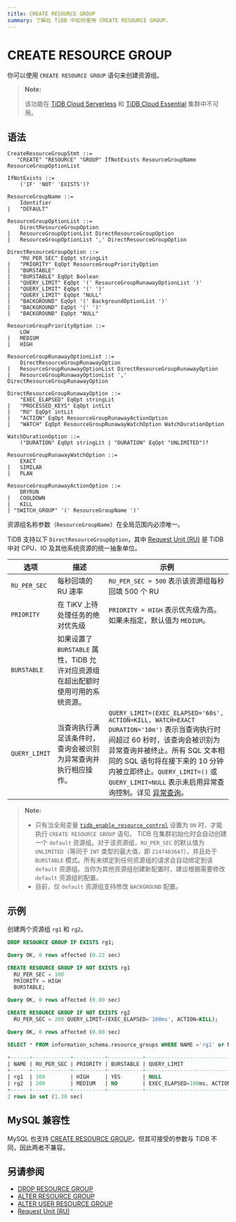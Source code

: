 ```yaml
---
title: CREATE RESOURCE GROUP
summary: 了解在 TiDB 中如何使用 CREATE RESOURCE GROUP。
---
```


# CREATE RESOURCE GROUP

你可以使用 `CREATE RESOURCE GROUP` 语句来创建资源组。

> **Note:**
>
> 该功能在 [TiDB Cloud Serverless](https://docs.pingcap.com/tidbcloud/select-cluster-tier#tidb-cloud-serverless) 和 [TiDB Cloud Essential](https://docs.pingcap.com/tidbcloud/select-cluster-tier#essential) 集群中不可用。

## 语法

```ebnf+diagram
CreateResourceGroupStmt ::=
   "CREATE" "RESOURCE" "GROUP" IfNotExists ResourceGroupName ResourceGroupOptionList

IfNotExists ::=
    ('IF' 'NOT' 'EXISTS')?

ResourceGroupName ::=
    Identifier
|   "DEFAULT"

ResourceGroupOptionList ::=
    DirectResourceGroupOption
|   ResourceGroupOptionList DirectResourceGroupOption
|   ResourceGroupOptionList ',' DirectResourceGroupOption

DirectResourceGroupOption ::=
    "RU_PER_SEC" EqOpt stringLit
|   "PRIORITY" EqOpt ResourceGroupPriorityOption
|   "BURSTABLE"
|   "BURSTABLE" EqOpt Boolean
|   "QUERY_LIMIT" EqOpt '(' ResourceGroupRunawayOptionList ')'
|   "QUERY_LIMIT" EqOpt '(' ')'
|   "QUERY_LIMIT" EqOpt "NULL"
|   "BACKGROUND" EqOpt '(' BackgroundOptionList ')'
|   "BACKGROUND" EqOpt '(' ')'
|   "BACKGROUND" EqOpt "NULL"

ResourceGroupPriorityOption ::=
    LOW
|   MEDIUM
|   HIGH

ResourceGroupRunawayOptionList ::=
    DirectResourceGroupRunawayOption
|   ResourceGroupRunawayOptionList DirectResourceGroupRunawayOption
|   ResourceGroupRunawayOptionList ',' DirectResourceGroupRunawayOption

DirectResourceGroupRunawayOption ::=
    "EXEC_ELAPSED" EqOpt stringLit
|   "PROCESSED_KEYS" EqOpt intLit
|   "RU" EqOpt intLit
|   "ACTION" EqOpt ResourceGroupRunawayActionOption
|   "WATCH" EqOpt ResourceGroupRunawayWatchOption WatchDurationOption

WatchDurationOption ::=
    ("DURATION" EqOpt stringLit | "DURATION" EqOpt "UNLIMITED")?

ResourceGroupRunawayWatchOption ::=
    EXACT
|   SIMILAR
|   PLAN

ResourceGroupRunawayActionOption ::=
    DRYRUN
|   COOLDOWN
|   KILL
| "SWITCH_GROUP" '(' ResourceGroupName ')'
```

资源组名称参数（`ResourceGroupName`）在全局范围内必须唯一。

TiDB 支持以下 `DirectResourceGroupOption`，其中 [Request Unit (RU)](/tidb-resource-control-ru-groups.md#what-is-request-unit-ru) 是 TiDB 中对 CPU、IO 及其他系统资源的统一抽象单位。

| 选项           | 描述                                         | 示例                                                                                      |
|----------------|----------------------------------------------|-------------------------------------------------------------------------------------------|
| `RU_PER_SEC`   | 每秒回填的 RU 速率                           | `RU_PER_SEC = 500` 表示该资源组每秒回填 500 个 RU                                         |
| `PRIORITY`     | 在 TiKV 上待处理任务的绝对优先级             | `PRIORITY = HIGH` 表示优先级为高。如果未指定，默认值为 `MEDIUM`。                         |
| `BURSTABLE`    | 如果设置了 `BURSTABLE` 属性，TiDB 允许对应资源组在超出配额时使用可用的系统资源。 |
| `QUERY_LIMIT`  | 当查询执行满足该条件时，查询会被识别为异常查询并执行相应操作。 | `QUERY_LIMIT=(EXEC_ELAPSED='60s', ACTION=KILL, WATCH=EXACT DURATION='10m')` 表示当查询执行时间超过 60 秒时，该查询会被识别为异常查询并被终止。所有 SQL 文本相同的 SQL 语句将在接下来的 10 分钟内被立即终止。`QUERY_LIMIT=()` 或 `QUERY_LIMIT=NULL` 表示未启用异常查询控制。详见 [异常查询](/tidb-resource-control-runaway-queries.md)。 |

> **Note:**
>
> - 只有当全局变量 [`tidb_enable_resource_control`](/system-variables.md#tidb_enable_resource_control-new-in-v660) 设置为 `ON` 时，才能执行 `CREATE RESOURCE GROUP` 语句。
> TiDB 在集群初始化时会自动创建一个 `default` 资源组。对于该资源组，`RU_PER_SEC` 的默认值为 `UNLIMITED`（等同于 `INT` 类型的最大值，即 `2147483647`），并且处于 `BURSTABLE` 模式。所有未绑定到任何资源组的请求会自动绑定到该 `default` 资源组。当你为其他资源组创建新配置时，建议根据需要修改 `default` 资源组的配置。
> - 目前，仅 `default` 资源组支持修改 `BACKGROUND` 配置。

## 示例

创建两个资源组 `rg1` 和 `rg2`。

```sql
DROP RESOURCE GROUP IF EXISTS rg1;
```

```sql
Query OK, 0 rows affected (0.22 sec)
```

```sql
CREATE RESOURCE GROUP IF NOT EXISTS rg1
  RU_PER_SEC = 100
  PRIORITY = HIGH
  BURSTABLE;
```

```sql
Query OK, 0 rows affected (0.08 sec)
```

```sql
CREATE RESOURCE GROUP IF NOT EXISTS rg2
  RU_PER_SEC = 200 QUERY_LIMIT=(EXEC_ELAPSED='100ms', ACTION=KILL);
```

```sql
Query OK, 0 rows affected (0.08 sec)
```

```sql
SELECT * FROM information_schema.resource_groups WHERE NAME ='rg1' or NAME = 'rg2';
```

```sql
+------+------------+----------+-----------+---------------------------------+
| NAME | RU_PER_SEC | PRIORITY | BURSTABLE | QUERY_LIMIT                     |
+------+------------+----------+-----------+---------------------------------+
| rg1  | 100        | HIGH     | YES       | NULL                            |
| rg2  | 200        | MEDIUM   | NO        | EXEC_ELAPSED=100ms, ACTION=KILL |
+------+------------+----------+-----------+---------------------------------+
2 rows in set (1.30 sec)
```

## MySQL 兼容性

MySQL 也支持 [CREATE RESOURCE GROUP](https://dev.mysql.com/doc/refman/8.0/en/create-resource-group.html)。但其可接受的参数与 TiDB 不同，因此两者不兼容。

## 另请参阅

* [DROP RESOURCE GROUP](/sql-statements/sql-statement-drop-resource-group.md)
* [ALTER RESOURCE GROUP](/sql-statements/sql-statement-alter-resource-group.md)
* [ALTER USER RESOURCE GROUP](/sql-statements/sql-statement-alter-user.md#modify-the-resource-group-bound-to-the-user)
* [Request Unit (RU)](/tidb-resource-control-ru-groups.md#what-is-request-unit-ru)
